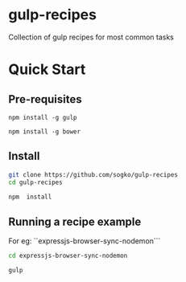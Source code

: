 # gulp-recipes

Collection of gulp recipes for most common tasks

# Quick Start

## Pre-requisites

```
npm install -g gulp

npm install -g bower

```

## Install

```bash
git clone https://github.com/sogko/gulp-recipes
cd gulp-recipes

npm  install

```

## Running a recipe example

For eg: ``expressjs-browser-sync-nodemon```

```bash
cd expressjs-browser-sync-nodemon

gulp

```